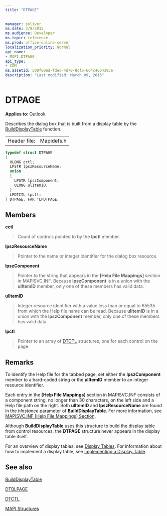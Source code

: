 ```yaml
---
title: "DTPAGE"
 
 
manager: soliver
ms.date: 3/9/2015
ms.audience: Developer
ms.topic: reference
ms.prod: office-online-server
localization_priority: Normal
api_name:
- MAPI.DTPAGE
api_type:
- COM
ms.assetid: 500f60ed-fdec-4d70-8cf5-664c46643956
description: "Last modified: March 09, 2015"
---
```


# DTPAGE

  
  
**Applies to**: Outlook 
  
Describes the dialog box that is built from a display table by the [BuildDisplayTable](builddisplaytable.md) function. 
  
|||
|:-----|:-----|
|Header file:  <br/> |Mapidefs.h  <br/> |
   
```cpp
typedef struct DTPAGE
{
  ULONG cctl;
  LPSTR lpszResourceName;
  union
  {
    LPSTR lpszComponent;
    ULONG ulItemID;
  }
  LPDTCTL lpctl;
} DTPAGE, FAR *LPDTPAGE;

```

## Members

 **cctl**
  
> Count of controls pointed to by the **lpctl** member. 
    
 **lpszResourceName**
  
> Pointer to the name or integer identifier for the dialog box resource. 
    
 **lpszComponent**
  
> Pointer to the string that appears in the **[Help File Mappings]** section in MAPISVC.INF. Because **lpszComponent** is in a union with the **ulItemID** member, only one of these members has valid data. 
    
 **ulItemID**
  
> Integer resource identifier with a value less than or equal to 65535 from which the Help file name can be read. Because **ulItemID** is in a union with the **lpszComponent** member, only one of these members has valid data. 
    
 **lpctl**
  
> Pointer to an array of [DTCTL](dtctl.md) structures, one for each control on the page. 
    
## Remarks

To identify the Help file for the tabbed page, set either the **lpszComponent** member to a hard-coded string or the **ulItemID** member to an integer resource identifier. 
  
Each entry in the **[Help File Mappings]** section in MAPISVC.INF consists of a component string, no longer than 30 characters, on the left side and a Help file path on the right. Both **ulItemID** and **lpszResourceName** are found in the  _hInstance_ parameter of **BuildDisplayTable**. For more information, see [MAPISVC.INF [Help File Mappings] Section](mapisvc-inf-help-file-mappings-section.md).
  
Although **BuildDisplayTable** uses this structure to build the display table from control resources, the **DTPAGE** structure never appears in the display table itself. 
  
For an overview of display tables, see [Display Tables](display-tables.md). For information about how to implement a display table, see [Implementing a Display Table](display-table-implementation.md).
  
## See also



[BuildDisplayTable](builddisplaytable.md)
  
[DTBLPAGE](dtblpage.md)
  
[DTCTL](dtctl.md)


[MAPI Structures](mapi-structures.md)

